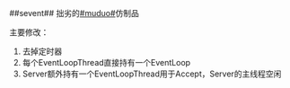 ##sevent##
拙劣的[#muduo#](https://github.com/chenshuo/muduo)仿制品

主要修改：
1. 去掉定时器
2. 每个EventLoopThread直接持有一个EventLoop
3. Server额外持有一个EventLoopThread用于Accept，Server的主线程空闲

